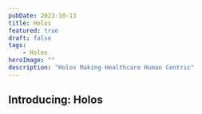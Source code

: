 ```yaml
---
pubDate: 2023-10-13
title: Holos
featured: true
draft: false
tags:
    - Holos
heroImage: ""
description: "Holos Making Healthcare Human Centric"
---
```


## Introducing: Holos